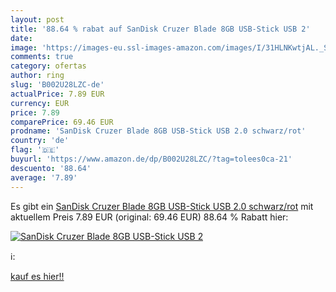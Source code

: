 ```yaml
---
layout: post
title: '88.64 % rabat auf SanDisk Cruzer Blade 8GB USB-Stick USB 2'
date: 
image: 'https://images-eu.ssl-images-amazon.com/images/I/31HLNKwtjAL._SL200_.jpg'
comments: true
category: ofertas
author: ring
slug: 'B002U28LZC-de'
actualPrice: 7.89 EUR
currency: EUR
price: 7.89
comparePrice: 69.46 EUR
prodname: 'SanDisk Cruzer Blade 8GB USB-Stick USB 2.0 schwarz/rot'
country: 'de'
flag: '🇩🇪'
buyurl: 'https://www.amazon.de/dp/B002U28LZC/?tag=tolees0ca-21'
descuento: '88.64'
average: '7.89'
---
```


Es gibt ein [SanDisk Cruzer Blade 8GB USB-Stick USB 2.0 schwarz/rot](https://www.amazon.de/dp/B002U28LZC/?tag=tolees0ca-21) mit aktuellem Preis 7.89 EUR (original: 69.46 EUR) 88.64 % Rabatt hier:

[![SanDisk Cruzer Blade 8GB USB-Stick USB 2](https://images-eu.ssl-images-amazon.com/images/I/31HLNKwtjAL._SL200_.jpg)](https://www.amazon.de/dp/B002U28LZC/?tag=tolees0ca-21)

ℹ️:


[kauf es hier!!](https://www.amazon.de/dp/B002U28LZC/?tag=tolees0ca-21)
